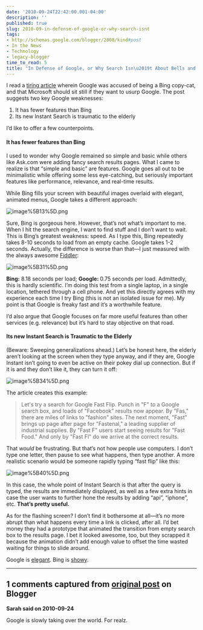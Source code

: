 ```yaml
---
date: '2010-09-24T22:42:00.001-04:00'
description: ''
published: true
slug: 2010-09-in-defense-of-google-or-why-search-isnt
tags:
- http://schemas.google.com/blogger/2008/kind#post
- In the News
- Technology
- legacy-blogger
time_to_read: 5
title: "In Defense of Google, or Why Search Isn\u2019t About Bells and Whistles"
---
```



I read a [tiring article](http://www.fastcompany.com/1687702/how-microsoft-bing-should-respond-to-google-instant-search) wherein Google was accused of being a Bing copy-cat, and that Microsoft should sit still if they want to usurp Google. The post suggests two key Google weaknesses:  <ol>   <li>It has fewer features than Bing </li>    <li>Its new Instant Search is traumatic to the elderly </li> </ol>

I’d like to offer a few counterpoints.  <h4>It has fewer features than Bing</h4>

I used to wonder why Google remained so simple and basic while others like Ask.com were adding fancy search results pages. What I came to realize is that “simple and basic” are features. Google goes all out to be minimalistic while offering some less eye-catching, but seriously important features like performance, relevance, and real-time results.

While Bing fills your screen with beautiful images overlaid with elegant, animated menus, Google takes a different approach:  

![image%5B13%5D.png](image%5B13%5D.png)

Sure, Bing is gorgeous here. However, that’s not what’s important to me. When I hit the search engine, I want to find stuff and I don’t want to wait. This is Bing’s greatest weakness: speed. As I type this, Bing repeatedly takes 8-10 seconds to load from an empty cache. Google takes 1-2 seconds. Actually, the difference is worse than that—I just measured with the always awesome [Fiddler](http://www.fiddler2.com/fiddler2/):  

![image%5B31%5D.png](image%5B31%5D.png)

<strong>Bing:</strong> 8.18 seconds per load; <strong>Google: </strong>0.75 seconds per load. Admittedly, this is hardly scientific. I’m doing this test from a single laptop, in a single location, tethered through a cell phone. And yet this directly agrees with my experience each time I try Bing (this is not an isolated issue for me). My point is that Google is freaky fast and it’s a worthwhile feature.

I’d also argue that Google focuses on far more useful features than other services (e.g. relevance) but it’s hard to stay objective on that road.  <h4>Its new Instant Search is Traumatic to the Elderly </h4>

(Beware: Sweeping generalizations ahead.) Let’s be honest here, the elderly aren’t looking at the screen when they type anyway, and if they are, Google Instant isn’t going to even be active on their pokey dial up connection. But if it is and they don’t like it, they can turn it off:

![image%5B34%5D.png](image%5B34%5D.png)

The article creates this example:
<blockquote> 

Let's try a search for Google Fast Flip. Punch in &quot;F&quot; to a Google search box, and loads of &quot;Facebook&quot; results now appear. By &quot;Fas,&quot; there are miles of links to &quot;fashion&quot; sites. The next moment, &quot;Fast&quot; brings up page after page for &quot;Fastenal,&quot; a leading supplier of industrial supplies. By &quot;Fast F&quot; users start seeing results for &quot;Fast Food.&quot; And only by &quot;Fast Fl&quot; do we arrive at the correct results.
</blockquote>

That *would* be frustrating. But that’s not how people use computers. I don’t type one letter, then pause to see what happens, then type another. A more realistic scenario would be someone rapidly typing “fast flip” like this:

![image%5B40%5D.png](image%5B40%5D.png)

In this case, the whole point of Instant Search is that after the query is typed, the results are immediately displayed, as well as a few extra hints in case the user wants to further hone the results by adding “api”, “iphone”, etc. <strong>That’s pretty useful. </strong>

As for the flashing screen? I don’t find it bothersome at all—it’s no more abrupt than what happens every time a link is clicked, after all. I’d bet money they had a prototype that animated the transition from empty search box to the results page. I bet it looked awesome, too, but they scrapped it because the animation didn’t add enough value to offset the time wasted waiting for things to slide around.

Google is [elegant](http://en.wikipedia.org/wiki/Elegance). Bing is [showy](http://en.wiktionary.org/wiki/showy).

---

## 1 comments captured from [original post](https://blog.wassupy.com/2010/09/in-defense-of-google-or-why-search-isnt.html) on Blogger

**Sarah said on 2010-09-24**

Google is slowly taking over the world.  For realz.


